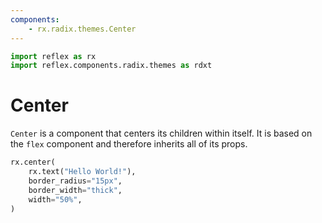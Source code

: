 ```yaml
---
components:
    - rx.radix.themes.Center
---
```


```python exec
import reflex as rx
import reflex.components.radix.themes as rdxt
```

 
# Center

`Center` is a component that centers its children within itself. It is based on the `flex` component and therefore inherits all of its props.


```python demo
rx.center(
    rx.text("Hello World!"),
    border_radius="15px",
    border_width="thick",
    width="50%",
)
```